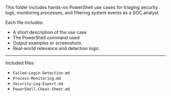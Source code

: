 This folder includes hands-on PowerShell use cases for triaging security logs, monitoring processes, and filtering system events as a SOC analyst.

Each file includes:
- A short description of the use case
- The PowerShell command used
- Output examples or screenshots
- Real-world relevance and detection logic

---

Included files:

- `Failed-Login-Detection.md`
- `Process-Monitoring.md`
- `Security-Log-Export.md`
- `PowerShell-Cheat-Sheet.md`
